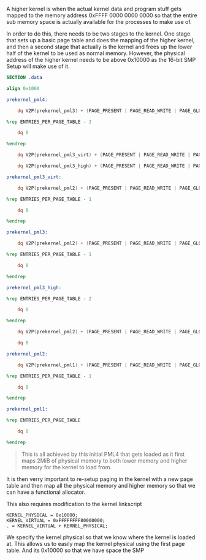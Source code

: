 A higher kernel is when the actual kernel data and program stuff gets mapped to the memory address 0xFFFF 0000 0000 0000 so that the entire sub memory space is actually available for the processes to make use of.

In order to do this, there needs to be two stages to the kernel. One stage that sets up a basic page table and does the mapping of the higher kernel, and then a second stage that actually is the kernel and frees up the lower half of the kernel to be used as normal memory. However, the physical address of the higher kernel needs to be above 0x10000 as the 16-bit SMP Setup will make use of it.

```NASM
SECTION .data

align 0x1000

prekernel_pml4:

    dq V2P(prekernel_pml3) + (PAGE_PRESENT | PAGE_READ_WRITE | PAGE_GLOBAL)

%rep ENTRIES_PER_PAGE_TABLE - 3

    dq 0

%endrep

    dq V2P(prekernel_pml3_virt) + (PAGE_PRESENT | PAGE_READ_WRITE | PAGE_GLOBAL)

    dq V2P(prekernel_pml3_high) + (PAGE_PRESENT | PAGE_READ_WRITE | PAGE_GLOBAL)

prekernel_pml3_virt:

    dq V2P(prekernel_pml2) + (PAGE_PRESENT | PAGE_READ_WRITE | PAGE_GLOBAL)

%rep ENTRIES_PER_PAGE_TABLE - 1

    dq 0

%endrep

prekernel_pml3:

    dq V2P(prekernel_pml2) + (PAGE_PRESENT | PAGE_READ_WRITE | PAGE_GLOBAL)

%rep ENTRIES_PER_PAGE_TABLE - 1

    dq 0

%endrep

prekernel_pml3_high:

%rep ENTRIES_PER_PAGE_TABLE - 2

    dq 0

%endrep

    dq V2P(prekernel_pml2) + (PAGE_PRESENT | PAGE_READ_WRITE | PAGE_GLOBAL)

    dq 0

prekernel_pml2:

    dq V2P(prekernel_pml1) + (PAGE_PRESENT | PAGE_READ_WRITE | PAGE_GLOBAL)

%rep ENTRIES_PER_PAGE_TABLE - 1

    dq 0

%endrep

prekernel_pml1:

%rep ENTRIES_PER_PAGE_TABLE

    dq 0

%endrep
```
> This is all achieved by this initial PML4 that gets loaded as it first maps 2MiB of physical memory to both lower memory and higher memory for the kernel to load from.

It is then verry important to re-setup paging in the kernel with a new page table and then map all the physical memory and higher memory so that we can have a functional allocator.

This also requires modification to the kernel linkscript
```Linkerscript
KERNEL_PHYSICAL = 0x10000;
KERNEL_VIRTUAL = 0xFFFFFFFF80000000;
. = KERNEL_VIRTUAL + KERNEL_PHYSICAL;
```

We specify the kernel physical so that we know where the kernel is loaded at. This allows us to easily map the kernel physical using the first page table. And its 0x10000 so that we have space the SMP